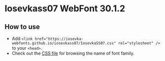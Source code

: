 # Iosevkass07 WebFont 30.1.2

## How to use

- Add `<link href="https://iosevka-webfonts.github.io/iosevkass07/IosevkaSS07.css" rel="stylesheet" />` to your `<head>`.
- Check out the [CSS file](./IosevkaSS07.css) for browsing the name of font family.

